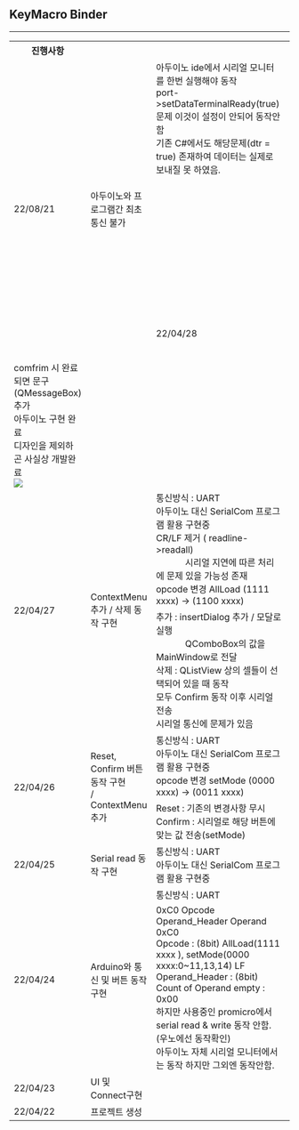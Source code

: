 ## KeyMacro Binder
---

<table>
    <tr>
        <th>진행사항</th>
        <th colspan=2></th>
    </tr>
    <tr>
        <td rowspan=2>22/08/21</td>
        <td rowspan=2>
            아두이노와 프로그램간 최초통신 불가
        </td>
        <td>
            아두이노 ide에서 시리얼 모니터를 한번 실행해야 동작
            <br>
                port->setDataTerminalReady(true) 문제 이것이 설정이 안되어 동작안함
            <br>
                기존 C#에서도 해당문제(dtr = true) 존재하여 데이터는 실제로 보내질 못 하였음.
        </td>
    </tr>
    <tr>
        <td rowspan=2>22/04/28</td>
        <td rowspan=2>
        Arduino Pro Micro와 통신 구현
        </td>
        <td>
            통신방식 : UART
            <br>
            1byte씩 read(아두이노나 qt 둘다)
            <br>
            opcode 변경 AllLoad (1111 xxxx) -> (1010 xxxx)
            <br>
            기존 operand_header 삭제
            <br>
                  버튼 한개당 작업시 뒤에 0xff를 붙여 해당 버튼의 끝을 알림
        </td>
    </tr>
    <tr>
        <td>
        comfrim 시 완료되면 문구(QMessageBox) 추가
        <br>
        아두이노 구현 완료
        <br>
        디자인을 제외하곤 사실상 개발완료
        <br>
        <image src="resource/Running.gif">
        </td>
    </tr>
    <tr>
        <td rowspan=2>22/04/27</td>
        <td rowspan=2>
        ContextMenu 추가 / 삭제 동작 구현
        </td>
        <td>
            통신방식 : UART
            <br> 
            아두이노 대신 SerialCom 프로그램 활용 구현중
            <br>
            CR/LF 제거 ( readline->readall)
            <br>   
            시리얼 지연에 따른 처리에 문제 있을 가능성 존재
            <br>
            opcode 변경 AllLoad (1111 xxxx) -> (1100 xxxx)
        </td>
    </tr>
    <tr>
        <td>
            추가 : insertDialog 추가 / 모달로 실행
            <br>    QComboBox의 값을 MainWindow로 전달
            <br>
            삭제 : QListView 상의 셀들이 선택되어 있을 때 동작
            <br> 
            모두 Confirm 동작 이후 시리얼 전송
            <br> 
            시리얼 통신에 문제가 있음
        </td>
    </tr>
    <tr>
        <td rowspan=2>22/04/26</td>
        <td rowspan=2> 
            Reset, Confirm 버튼  동작 구현
            <br>
            / ContextMenu 추가
        </td>
        <td>
            통신방식 : UART
            <br> 
            아두이노 대신 SerialCom 프로그램 활용  구현중
            <br>
            opcode 변경 setMode (0000 xxxx) -> (0011 xxxx)
        </td>
    </tr>
    <tr>
        <td>
            Reset : 기존의 변경사항 무시
            <br>
            Confirm : 시리얼로 해당 버튼에 맞는 값 전송(setMode)
        </td>
    </tr>
    <tr>
        <td>22/04/25</td>
        <td> Serial read 동작 구현</td>
        <td>통신방식 : UART <br> 아두이노 대신 SerialCom 프로그램 활용  구현중 </td>
    </tr>
    <tr>
        <td rowspan=2>22/04/24</td>
        <td rowspan=2>Arduino와 통신 및 버튼 동작 구현</td>
        <td>통신방식 : UART </td>
    </tr>                        
    <tr>
        <td>
            0xC0 Opcode Operand_Header Operand 0xC0 
            <br>Opcode : (8bit) AllLoad(1111 xxxx ), setMode(0000 xxxx:0~11,13,14)  LF
            <br>Operand_Header : (8bit) Count of Operand empty : 0x00
            <br>하지만 사용중인 promicro에서 serial read & write 동작 안함.(우노에선 동작확인)
            <br>아두이노 자체 시리얼 모니터에서는 동작 하지만 그외엔 동작안함.
        </td>
    </tr>
    <tr>
    <td>22/04/23</td>
    <td>UI 및 Connect구현</td>
    <td></td>
    </tr>
    <tr>
    <td>22/04/22</td>
    <td>프로젝트 생성</td>
    <td></td>
    </tr>
</table>